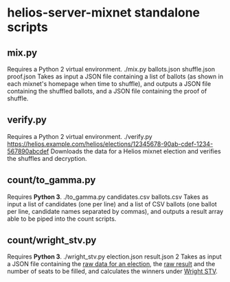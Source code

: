 # helios-server-mixnet standalone scripts

## mix.py
Requires a Python 2 virtual environment.
    ./mix.py ballots.json shuffle.json proof.json
Takes as input a JSON file containing a list of ballots (as shown in each mixnet's homepage when time to shuffle), and outputs a JSON file containing the shuffled ballots, and a JSON file containing the proof of shuffle.

## verify.py
Requires a Python 2 virtual environment.
    ./verify.py https://helios.example.com/helios/elections/12345678-90ab-cdef-1234-567890abcdef
Downloads the data for a Helios mixnet election and verifies the shuffles and decryption.

## count/to_gamma.py
Requires **Python 3**.
    ./to_gamma.py candidates.csv ballots.csv
Takes as input a list of candidates (one per line) and a list of CSV ballots (one ballot per line, candidate names separated by commas), and outputs a result array able to be piped into the count scripts.

## count/wright_stv.py
Requires **Python 3**.
    ./wright_stv.py election.json result.json 2
Takes as input a JSON file containing the [raw data for an election](https://helios.example.com/helios/elections/12345678-90ab-cdef-1234-567890abcdef), the [raw result](https://helios.example.com/helios/elections/12345678-90ab-cdef-1234-567890abcdef/result) and the number of seats to be filled, and calculates the winners under [Wright STV](http://www.aph.gov.au/Parliamentary_Business/Committees/House_of_Representatives_Committees?url=/em/elect07/subs/sub051.1.pdf).
